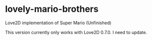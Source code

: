# lovely-mario-brothers
Love2D implementation of Super Mario (Unfinished)

This version currently only works with Love2D 0.7.0. I need to update.
